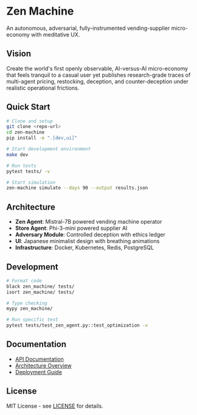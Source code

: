 # Zen Machine

An autonomous, adversarial, fully-instrumented vending-supplier micro-economy with meditative UX.

## Vision

Create the world's first openly observable, AI-versus-AI micro-economy that feels tranquil to a casual user yet publishes research-grade traces of multi-agent pricing, restocking, deception, and counter-deception under realistic operational frictions.

## Quick Start

```bash
# Clone and setup
git clone <repo-url>
cd zen-machine
pip install -e ".[dev,ui]"

# Start development environment
make dev

# Run tests
pytest tests/ -v

# Start simulation
zen-machine simulate --days 90 --output results.json
```

## Architecture

- **Zen Agent**: Mistral-7B powered vending machine operator
- **Store Agent**: Phi-3-mini powered supplier AI
- **Adversary Module**: Controlled deception with ethics ledger
- **UI**: Japanese minimalist design with breathing animations
- **Infrastructure**: Docker, Kubernetes, Redis, PostgreSQL

## Development

```bash
# Format code
black zen_machine/ tests/
isort zen_machine/ tests/

# Type checking
mypy zen_machine/

# Run specific test
pytest tests/test_zen_agent.py::test_optimization -v
```

## Documentation

- [API Documentation](docs/api.md)
- [Architecture Overview](docs/architecture.md)
- [Deployment Guide](docs/deployment.md)

## License

MIT License - see [LICENSE](LICENSE) for details.
